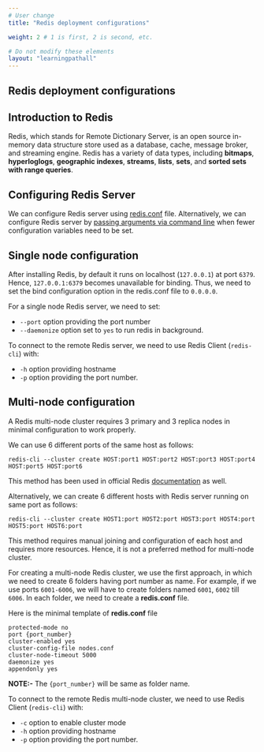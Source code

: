 ```yaml
---
# User change
title: "Redis deployment configurations"

weight: 2 # 1 is first, 2 is second, etc.

# Do not modify these elements
layout: "learningpathall"
---
```


##  Redis deployment configurations

##  Introduction to Redis
Redis, which stands for Remote Dictionary Server, is an open source in-memory data structure store used as a database, cache, message broker, and streaming engine. Redis has a variety of data types, including **bitmaps**, **hyperloglogs**, **geographic indexes**, **streams**, **lists**, **sets**, and **sorted sets with range queries**.

## Configuring Redis Server
We can configure Redis server using [redis.conf](https://redis.io/docs/management/config-file/) file. Alternatively, we can configure Redis server by [passing arguments via command line](https://redis.io/docs/management/config/#passing-arguments-via-the-command-line) when fewer configuration variables need to be set.

## Single node configuration
After installing Redis, by default it runs on localhost (`127.0.0.1`) at port `6379`. Hence, `127.0.0.1:6379` becomes unavailable for binding. Thus, we need to set the bind configuration option in the redis.conf file to `0.0.0.0`.

For a single node Redis server, we need to set:
- `--port` option providing the port number 
- `--daemonize` option set to `yes` to run redis in background.  

To connect to the remote Redis server, we need to use Redis Client (`redis-cli`) with:
- `-h` option providing hostname
- `-p` option providing the port number.  

## Multi-node configuration
A Redis multi-node cluster requires 3 primary and 3 replica nodes in minimal configuration to work properly.  

We can use 6 different ports of the same host as follows:
```console
redis-cli --cluster create HOST:port1 HOST:port2 HOST:port3 HOST:port4 HOST:port5 HOST:port6
```
This method has been used in official Redis [documentation](https://redis.io/docs/management/scaling/#create-and-use-a-redis-cluster) as well.

Alternatively, we can create 6 different hosts with Redis server running on same port as follows:
```console
redis-cli --cluster create HOST1:port HOST2:port HOST3:port HOST4:port HOST5:port HOST6:port
```
This method requires manual joining and configuration of each host and requires more resources. Hence, it is not a preferred method for multi-node cluster.


For creating a multi-node Redis cluster, we use the first approach, in which we need to create 6 folders having port number as name. For example, if we use ports `6001-6006`, we will have to create folders named `6001`, `6002` till `6006`. In each folder, we need to create a **redis.conf** file.

Here is the minimal template of **redis.conf** file
```console
protected-mode no
port {port_number}
cluster-enabled yes
cluster-config-file nodes.conf
cluster-node-timeout 5000
daemonize yes
appendonly yes
```
**NOTE:-** The `{port_number}` will be same as folder name.  

To connect to the remote Redis multi-node cluster, we need to use Redis Client (`redis-cli`) with:
- `-c` option to enable cluster mode
- `-h` option providing hostname
- `-p` option providing the port number.
